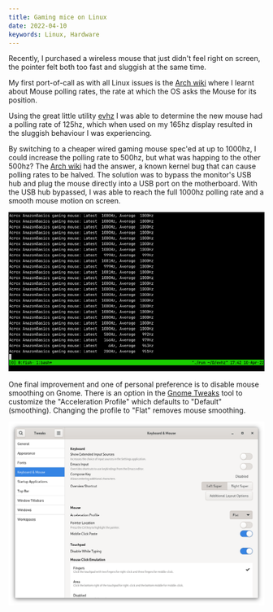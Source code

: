 ```yaml
---
title: Gaming mice on Linux
date: 2022-04-10
keywords: Linux, Hardware
---
```


Recently, I purchased a wireless mouse that just didn't feel right on screen,
the pointer felt both too fast and sluggish at the same time.

My first port-of-call as with all Linux issues is the [Arch wiki][arch-wiki]
where I learnt about Mouse polling rates, the rate at which the OS asks the
Mouse for its position.

Using the great little utility [evhz][evhz] I was able to determine the new
mouse had a polling rate of 125hz, which when used on my 165hz display resulted
in the sluggish behaviour I was experiencing.

By switching to a cheaper wired gaming mouse spec'ed at up to 1000hz, I could
increase the polling rate to 500hz, but what was happing to the other 500hz? The
[Arch wiki][arch-wiki] had the answer, a known kernel bug that can cause polling
rates to be halved. The solution was to bypass the monitor's USB hub and plug
the mouse directly into a USB port on the motherboard. With the USB hub
bypassed, I was able to reach the full 1000hz polling rate and a smooth mouse
motion on screen.

![Sample of evhz's output](images/evhz-1000hz-gaming-mouse.png)

One final improvement and one of personal preference is to disable mouse
smoothing on Gnome. There is an option in the [Gnome Tweaks][tweaks] tool to
customize the "Acceleration Profile" which defaults to "Default" (smoothing).
Changing the profile to "Flat" removes mouse smoothing.

![Gnome Tweak mouse settings](images/gnome-tweak-mouse-smoothing-flat.png)

[arch-wiki]: https://wiki.archlinux.org/title/Mouse_polling_rate
[evhz]: https://git.sr.ht/~iank/evhz
[tweaks]: https://wiki.gnome.org/Apps/Tweaks
